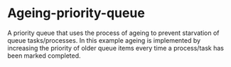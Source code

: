 # Ageing-priority-queue

A priority queue that uses the process of ageing to prevent starvation of queue tasks/processes.
In this example ageing is implemented by increasing the priority of older queue items every time a process/task has been marked completed.
